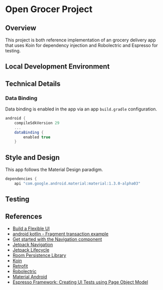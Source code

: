 # Open Grocer Project

## Overview
This project is both reference implementation of an grocery delivery app that uses Koin for dependency injection and Robolectric and Espresso for testing.

## Local Development Environment

## Technical Details

### Data Binding
Data binding is enabled in the app via an app `build.gradle` configuration.

```gradle
android {
    compileSdkVersion 29
    ...
    dataBinding {
        enabled true
    }
```

## Style and Design
This app follows the Material Design paradigm.

```gradle
dependencies {
    api "com.google.android.material:material:1.3.0-alpha03"
```

## Testing

## References
- [Build a Flexible UI](https://developer.android.com/training/basics/fragments/fragment-ui)
- [android kotlin - Fragment transaction example](https://android--examples.blogspot.com/2019/07/android-kotlin-fragment-transaction.html)
- [Get started with the Navigation component](https://developer.android.com/guide/navigation/navigation-getting-started)
- [Jetpack Navigation](https://codelabs.developers.google.com/codelabs/android-navigation/index.html?index=..%2F..index#0)
- [Jetpack Lifecycle](https://developer.android.com/jetpack/androidx/releases/lifecycle)
- [Room Persistence Library](https://developer.android.com/topic/libraries/architecture/room)
- [Koin](https://insert-koin.io/)
- [Retrofit](https://square.github.io/retrofit/)
- [Robolectric](http://robolectric.org/)
- [Material Android](https://material.io/develop/android)
- [Espresso Framework: Creating UI Tests using Page Object Model](https://medium.com/software-testing-break-and-improve/espresso-framework-creating-ui-tests-using-page-object-model-c3c73c138534)
